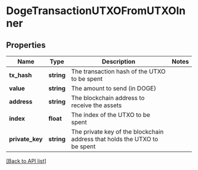 # DogeTransactionUTXOFromUTXOInner

## Properties

Name | Type | Description | Notes
------------ | ------------- | ------------- | -------------
**tx_hash** | **string** | The transaction hash of the UTXO to be spent |
**value** | **string** | The amount to send (in DOGE) |
**address** | **string** | The blockchain address to receive the assets |
**index** | **float** | The index of the UTXO to be spent |
**private_key** | **string** | The private key of the blockchain address that holds the UTXO to be spent |

[[Back to API list]](../../README.md#api-endpoints)
